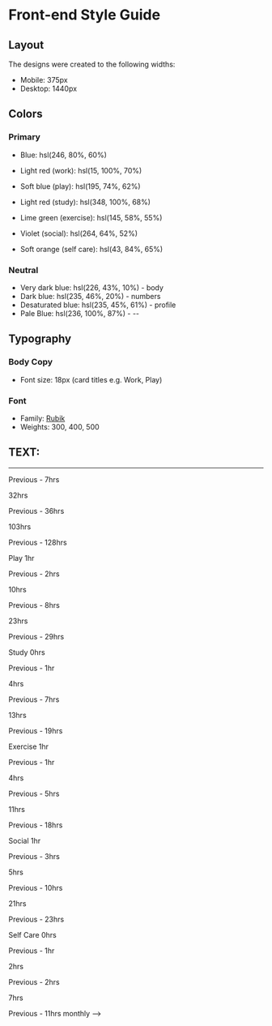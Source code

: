 # Front-end Style Guide

## Layout

The designs were created to the following widths:

- Mobile: 375px
- Desktop: 1440px

## Colors

### Primary

- Blue: hsl(246, 80%, 60%)

- Light red (work): hsl(15, 100%, 70%)
- Soft blue (play): hsl(195, 74%, 62%)
- Light red (study): hsl(348, 100%, 68%)
- Lime green (exercise): hsl(145, 58%, 55%)
- Violet (social): hsl(264, 64%, 52%)
- Soft orange (self care): hsl(43, 84%, 65%)

### Neutral

- Very dark blue: hsl(226, 43%, 10%) - body
- Dark blue: hsl(235, 46%, 20%) - numbers
- Desaturated blue: hsl(235, 45%, 61%) - profile
- Pale Blue: hsl(236, 100%, 87%) - --

## Typography

### Body Copy

- Font size: 18px (card titles e.g. Work, Play)

### Font

- Family: [Rubik](https://fonts.google.com/specimen/Rubik)
- Weights: 300, 400, 500

## TEXT:

---

<!-- text
Report for
Jeremy Robson

Daily
Weekly
Monthly

Work
5hrs
<!-- daily -->

Previous - 7hrs

<!-- daily -->

32hrs

<!-- weekly -->

Previous - 36hrs

<!-- weekly -->

103hrs

<!-- monthly -->

Previous - 128hrs

<!-- monthly -->

Play
1hr

<!-- daily -->

Previous - 2hrs

<!-- daily -->

10hrs

<!-- weekly -->

Previous - 8hrs

<!-- weekly -->

23hrs

<!-- monthly -->

Previous - 29hrs

<!-- monthly -->

Study
0hrs

<!-- daily -->

Previous - 1hr

<!-- daily -->

4hrs

<!-- weekly -->

Previous - 7hrs

<!-- weekly -->

13hrs

<!-- monthly -->

Previous - 19hrs

<!-- monthly -->

Exercise
1hr

<!-- daily -->

Previous - 1hr

<!-- daily -->

4hrs

<!-- weekly -->

Previous - 5hrs

<!-- weekly -->

11hrs

<!-- monthly -->

Previous - 18hrs

<!-- monthly -->

Social
1hr

<!-- daily -->

Previous - 3hrs

<!-- daily -->

5hrs

<!-- weekly -->

Previous - 10hrs

<!-- weekly -->

21hrs

<!-- monthly -->

Previous - 23hrs

<!-- monthly -->

Self Care
0hrs

<!-- daily -->

Previous - 1hr

<!-- daily -->

2hrs

<!-- weekly -->

Previous - 2hrs

<!-- weekly -->

7hrs

<!-- monthly -->

Previous - 11hrs
monthly -->
